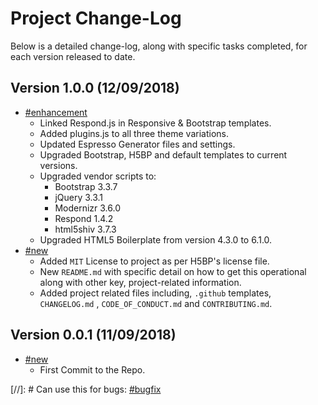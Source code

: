 # Project Change-Log

Below is a detailed change-log, along with specific tasks completed, for each
version released to date.

## Version 1.0.0 (12/09/2018)

- [#enhancement](#enhancement)
    - Linked Respond.js in Responsive & Bootstrap templates.
    - Added plugins.js to all three theme variations.
    - Updated Espresso Generator files and settings.
    - Upgraded Bootstrap, H5BP and default templates to current versions.
    - Upgraded vendor scripts to:
        - Bootstrap 3.3.7
        - jQuery 3.3.1
        - Modernizr 3.6.0
        - Respond 1.4.2
        - html5shiv 3.7.3
    - Upgraded HTML5 Boilerplate from version 4.3.0 to 6.1.0.
- [#new](#new)
    - Added `MIT` License to project as per H5BP's license file.
    - New `README.md` with specific detail on how to get this operational along
      with other key, project-related information.
    - Added project related files including, `.github` templates, `CHANGELOG.md`
      , `CODE_OF_CONDUCT.md` and `CONTRIBUTING.md`. 

## Version 0.0.1 (11/09/2018)

- [#new](#new)
  - First Commit to the Repo.


[//]: # Can use this for bugs: [#bugfix](#bugfix)
